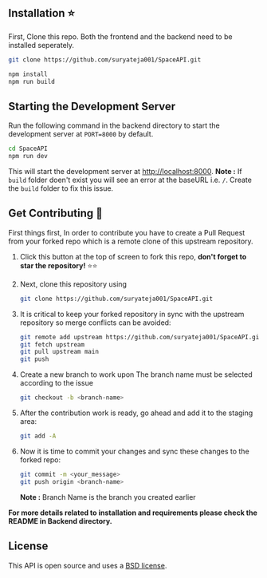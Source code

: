 ## Installation ⭐

First, Clone this repo. Both the frontend and the backend need to be installed seperately.
```bash
git clone https://github.com/suryateja001/SpaceAPI.git
```
 
 ```bash
 npm install
 npm run build
 ```

 ## Starting the Development Server
 
 Run the following command in the backend directory to start the development server at `PORT=8000` by default.
 
 ```bash
 cd SpaceAPI
 npm run dev
 ```
 
 This will start the development server at [http://localhost:8000](http://localhost:8000).
 **Note :** If `build` folder doen't exist you will see an error at the baseURL i.e. `/`. Create the `build` folder to fix this issue.
 
 ## Get Contributing 🤩
 First things first, In order to contribute you have to create a Pull Request from your forked repo which is a remote clone of this upstream repository.
 
 1. Click this button at the top of screen to fork this repo, **don't forget to star the              repository!** ⭐⭐

2. Next, clone this repository using
    ```bash
    git clone https://github.com/suryateja001/SpaceAPI.git
    ```

3. It is critical to keep your forked repository in sync with the upstream repository so merge           conflicts can be avoided:
    ```bash
    git remote add upstream https://github.com/suryateja001/SpaceAPI.git
    git fetch upstream
    git pull upstream main
    git push
    ```

4. Create a new branch to work upon
    The branch name must be selected according to the issue
    ```bash
    git checkout -b <branch-name>
    ```

5. After the contribution work is ready, go ahead and add it to the staging area:
    ```bash
    git add -A
    ```

6. Now it is time to commit your changes and sync these changes to the forked repo:
    ```bash
    git commit -m <your_message>
    git push origin <branch-name>
    ```
    **Note :** Branch Name is the branch you created earlier
    
    
**For more details related to installation and requirements please check the README in Backend directory.** 

## License
This API is open source and uses a [BSD license](/LICENSE).
